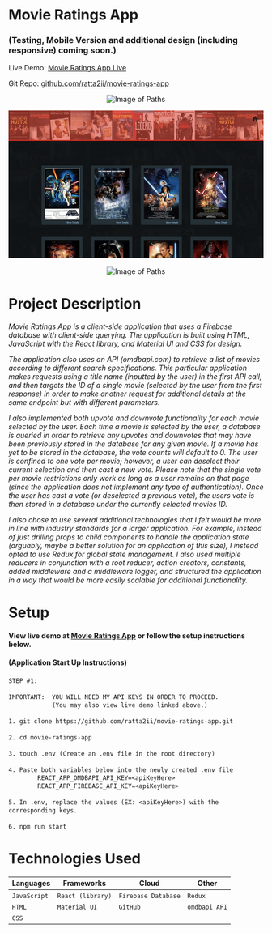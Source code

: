 # Movie Ratings App

### (Testing, Mobile Version and additional design (including responsive) coming soon.)

Live Demo: [Movie Ratings App Live](https://ratta2ii.github.io/movie-ratings-app/#/)

Git Repo: [github.com/ratta2ii/movie-ratings-app](https://github.com/ratta2ii/movie-ratings-app)

<center>

![Image of Paths](public/ReadmeImages/screenshot-1.png)

![Image of Paths](public/ReadmeImages/screenshot-2.png)

![Image of Paths](public/ReadmeImages/screenshot-4.png)

</center>


# Project Description

_Movie Ratings App is a client-side application that uses a Firebase database with client-side querying. The application is built using HTML, JavaScript with the React library, and Material UI and CSS for design._

_The application also uses an API (omdbapi.com) to retrieve a list of movies according to different search specifications. This particular application makes requests using a title name (inputted by the user) in the first API call, and then targets the ID of a single movie (selected by the user from the first response) in order to make another request for additional details at the same endpoint but with different parameters._ 
 
 _I also implemented both upvote and downvote functionality for each movie selected by the user. Each time a movie is selected by the user, a database is queried in order to retrieve any upvotes and downvotes that may have been previously stored in the database for any given movie. If a movie has yet to be stored in the database, the vote counts will default to 0. The user is confined to one vote per movie; however, a user can deselect their current selection and then cast a new vote. Please note that the single vote per movie restrictions only work as long as a user remains on that page (since the application does not implement any type of authentication). Once the user has cast a vote (or deselected a previous vote), the users vote is then stored in a database under the currently selected movies ID._

 _I also chose to use several additional technologies that I felt would be more in line with industry standards for a larger application. For example, instead of just drilling props to child components to handle the application state (arguably, maybe a better solution for an application of this size), I instead opted to use Redux for global state management. I also used multiple reducers in conjunction with a root reducer, action creators, constants, added middleware and a middleware logger, and structured the application in a way that would be more easily scalable for additional functionality._


# Setup

#### View live demo at [Movie Ratings App](https://ratta2ii.github.io/movie-ratings-app/#/) or follow the setup instructions below.

#### (Application Start Up Instructions)
    
    STEP #1:

    IMPORTANT:  YOU WILL NEED MY API KEYS IN ORDER TO PROCEED.
                (You may also view live demo linked above.)

    1. git clone https://github.com/ratta2ii/movie-ratings-app.git  

    2. cd movie-ratings-app

    3. touch .env (Create an .env file in the root directory)

    4. Paste both variables below into the newly created .env file 
            REACT_APP_OMDBAPI_API_KEY=<apiKeyHere>
            REACT_APP_FIREBASE_API_KEY=<apiKeyHere>

    5. In .env, replace the values (EX: <apiKeyHere>) with the corresponding keys.

    6. npm run start


# Technologies Used

| Languages | Frameworks | Cloud | Other |
| ------ | ------ | ------ | ----- | 
| `JavaScript` | `React (library)`| `Firebase Database` | `Redux` |
| `HTML` | `Material UI` | `GitHub` | `omdbapi API` |
| `CSS` |  |  |   |


<!-- 
# Setup-2 (Follow if you DO NOT have API keys)
    
#### (Application Start Up Instructions)
    
    STEP #1:

    IMPORTANT: In order for the API, database and application to all work correctly, you will have to follow all 3 steps.

    1. Clone repo (https://github.com/ratta2ii/movie-ratings-app.git) 

    2. cd movie-ratings-app

    3. npm install

    4. Follow through with steps #2 and #3 before continuing 

    5. npm run start

#### (Obtain API Key Instructions)

    STEP #2:

    1. Go to (omdbapi.com) and obtain an API Key

    2. Create an .env file inside the root directory of the movie-ratings-app

    3. Add this exact variable to the .env file: REACT_APP_OMDBAPI_KEY=<yourApiKeyHere>

#### (Firebase Database Setup Instructions)

    STEP #3:

    1. Follow Firebase quickstart guide to setup a database (https://firebase.google.com/docs/firestore/quickstart)

    2. Once you create database, take your firebase configurations and replace it with the code in (src/FirebaseDB/config.js)

    3. Store firebase API key (from config file) and store in the .env file with this exact variable: REACT_APP_FIREBASE_API_KEY=<yourApiKeyHere>
 -->
